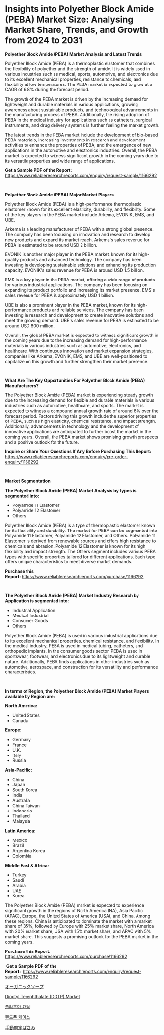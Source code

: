 <p><h1>Insights into Polyether Block Amide (PEBA) Market Size: Analysing Market Share, Trends, and Growth from 2024 to 2031</h1></p><p><strong>Polyether Block Amide (PEBA) Market Analysis and Latest Trends</strong></p>
<p><p>Polyether Block Amide (PEBA) is a thermoplastic elastomer that combines the flexibility of polyether and the strength of amide. It is widely used in various industries such as medical, sports, automotive, and electronics due to its excellent mechanical properties, resistance to chemicals, and flexibility at low temperatures. The PEBA market is expected to grow at a CAGR of 6.8% during the forecast period.</p><p>The growth of the PEBA market is driven by the increasing demand for lightweight and durable materials in various applications, growing awareness about sustainable products, and technological advancements in the manufacturing process of PEBA. Additionally, the rising adoption of PEBA in the medical industry for applications such as catheters, surgical instruments, and drug delivery systems is further fueling the market growth.</p><p>The latest trends in the PEBA market include the development of bio-based PEBA materials, increasing investments in research and development activities to enhance the properties of PEBA, and the emergence of new applications in the automotive and electronics industries. Overall, the PEBA market is expected to witness significant growth in the coming years due to its versatile properties and wide range of applications.</p></p>
<p><strong>Get a Sample PDF of the Report:&nbsp;</strong> <a href="https://www.reliableresearchreports.com/enquiry/request-sample/1166292">https://www.reliableresearchreports.com/enquiry/request-sample/1166292</a></p>
<p>&nbsp;</p>
<p><strong>Polyether Block Amide (PEBA) Major Market Players</strong></p>
<p><p>Polyether Block Amide (PEBA) is a high-performance thermoplastic elastomer known for its excellent elasticity, durability, and flexibility. Some of the key players in the PEBA market include Arkema, EVONIK, EMS, and UBE.</p><p>Arkema is a leading manufacturer of PEBA with a strong global presence. The company has been focusing on innovation and research to develop new products and expand its market reach. Arkema's sales revenue for PEBA is estimated to be around USD 2 billion.</p><p>EVONIK is another major player in the PEBA market, known for its high-quality products and advanced technology. The company has been investing in developing sustainable solutions and enhancing its production capacity. EVONIK's sales revenue for PEBA is around USD 1.5 billion.</p><p>EMS is a key player in the PEBA market, offering a wide range of products for various industrial applications. The company has been focusing on expanding its product portfolio and increasing its market presence. EMS's sales revenue for PEBA is approximately USD 1 billion.</p><p>UBE is also a prominent player in the PEBA market, known for its high-performance products and reliable services. The company has been investing in research and development to create innovative solutions and meet the growing demand. UBE's sales revenue for PEBA is estimated to be around USD 800 million.</p><p>Overall, the global PEBA market is expected to witness significant growth in the coming years due to the increasing demand for high-performance materials in various industries such as automotive, electronics, and healthcare. With continuous innovation and market expansion strategies, companies like Arkema, EVONIK, EMS, and UBE are well-positioned to capitalize on this growth and further strengthen their market presence.</p></p>
<p>&nbsp;</p>
<p><strong>What Are The Key Opportunities For Polyether Block Amide (PEBA) Manufacturers?</strong></p>
<p><p>The Polyether Block Amide (PEBA) market is experiencing steady growth due to the increasing demand for flexible and durable materials in various industries such as automotive, healthcare, and sports. The market is expected to witness a compound annual growth rate of around 6% over the forecast period. Factors driving this growth include the superior properties of PEBA, such as high elasticity, chemical resistance, and impact strength. Additionally, advancements in technology and the development of innovative applications are anticipated to further boost the market in the coming years. Overall, the PEBA market shows promising growth prospects and a positive outlook for the future.</p></p>
<p><strong>Inquire or Share Your Questions If Any Before Purchasing This Report:</strong> <a href="https://www.reliableresearchreports.com/enquiry/pre-order-enquiry/1166292">https://www.reliableresearchreports.com/enquiry/pre-order-enquiry/1166292</a></p>
<p>&nbsp;</p>
<p><strong>Market Segmentation</strong></p>
<p><strong>The Polyether Block Amide (PEBA) Market Analysis by types is segmented into:</strong></p>
<p><ul><li>Polyamide 11 Elastomer</li><li>Polyamide 12 Elastomer</li><li>Others</li></ul></p>
<p><p>Polyether Block Amide (PEBA) is a type of thermoplastic elastomer known for its flexibility and durability. The market for PEBA can be segmented into Polyamide 11 Elastomer, Polyamide 12 Elastomer, and Others. Polyamide 11 Elastomer is derived from renewable sources and offers high resistance to chemicals and abrasion. Polyamide 12 Elastomer is known for its high flexibility and impact strength. The Others segment includes various PEBA types with specific properties tailored for different applications. Each type offers unique characteristics to meet diverse market demands.</p></p>
<p><strong>Purchase this Report:&nbsp;</strong><a href="https://www.reliableresearchreports.com/purchase/1166292">https://www.reliableresearchreports.com/purchase/1166292</a></p>
<p>&nbsp;</p>
<p><strong>The Polyether Block Amide (PEBA) Market Industry Research by Application is segmented into:</strong></p>
<p><ul><li>Industrial Application</li><li>Medical Industrial</li><li>Consumer Goods</li><li>Others</li></ul></p>
<p><p>Polyether Block Amide (PEBA) is used in various industrial applications due to its excellent mechanical properties, chemical resistance, and flexibility. In the medical industry, PEBA is used in medical tubing, catheters, and orthopedic implants. In the consumer goods sector, PEBA is used in sportswear, footwear, and electronics due to its lightweight and durable nature. Additionally, PEBA finds applications in other industries such as automotive, aerospace, and construction for its versatility and performance characteristics.</p></p>
<p>&nbsp;</p>
<p><strong>In terms of Region, the Polyether Block Amide (PEBA) Market Players available by Region are:</strong></p>
<p>
    <p> <strong> North America: </strong>
        <ul>
            <li>United States</li>
            <li>Canada</li>
        </ul>
        </p> 
    <p> <strong> Europe: </strong>
        <ul>
            <li>Germany</li>
            <li>France</li>
            <li>U.K.</li>
            <li>Italy</li>
            <li>Russia</li>
        </ul>
        </p> 
    <p> <strong> Asia-Pacific: </strong>
        <ul>
            <li>China</li>
            <li>Japan</li>
            <li>South Korea</li>
            <li>India</li>
            <li>Australia</li>
            <li>China Taiwan</li>
            <li>Indonesia</li>
            <li>Thailand</li>
            <li>Malaysia</li>
        </ul>
        </p> 
    <p> <strong> Latin America: </strong>
        <ul>
            <li>Mexico</li>
            <li>Brazil</li>
            <li>Argentina Korea</li>
            <li>Colombia</li>
        </ul>
        </p> 
    <p> <strong> Middle East & Africa: </strong>
        <ul>
            <li>Turkey</li>
            <li>Saudi</li>
            <li>Arabia</li>
            <li>UAE</li>
            <li>Korea</li>
        </ul>
    </p>
    </p>
<p><p>The Polyether Block Amide (PEBA) market is expected to experience significant growth in the regions of North America (NA), Asia Pacific (APAC), Europe, the United States of America (USA), and China. Among these regions, China is anticipated to dominate the market with a market share of 35%, followed by Europe with 25% market share, North America with 20% market share, USA with 15% market share, and APAC with 5% market share. This suggests a promising outlook for the PEBA market in the coming years.</p></p>
<p><strong>Purchase this Report: </strong><a href="https://www.reliableresearchreports.com/purchase/1166292">https://www.reliableresearchreports.com/purchase/1166292</a></p>
<p>&nbsp;<strong>Get a Sample PDF of the Report:&nbsp;&nbsp;</strong><a href="https://www.reliableresearchreports.com/enquiry/request-sample/1166292">https://www.reliableresearchreports.com/enquiry/request-sample/1166292</a></p>
<p><strong></strong></p>
<p><p><a href="https://medium.com/@verniebarton2023/%E3%82%AA%E3%83%BC%E3%82%AC%E3%83%8B%E3%83%83%E3%82%AF%E7%9F%B3%E9%B9%B8%E5%B8%82%E5%A0%B4%E3%83%AC%E3%83%9D%E3%83%BC%E3%83%88%E3%81%AF-%E3%81%93%E3%81%AE%E5%B8%82%E5%A0%B4%E3%81%AE%E6%9C%80%E6%96%B0%E3%81%AE%E3%83%88%E3%83%AC%E3%83%B3%E3%83%89%E3%81%A8%E6%88%90%E9%95%B7%E6%A9%9F%E4%BC%9A%E3%82%92%E6%98%8E%E3%82%89%E3%81%8B%E3%81%AB%E3%81%97%E3%81%A6%E3%81%84%E3%81%BE%E3%81%99-edf1a9182a8e">オーガニックソープ</a></p><p><a href="https://github.com/seekum/Market-Research-Report-List-1/blob/main/dioctyl-terephthalate-dotp-market.md">Dioctyl Terephthalate (DOTP) Market</a></p><p><a href="https://medium.com/@constantinvon/%ED%94%8C%EB%9D%BC%EC%8A%A4%EB%A7%88-%EC%9A%94%EB%B2%95-%EC%8B%9C%EC%9E%A5-%EB%B6%84%EC%84%9D-%EA%B8%80%EB%A1%9C%EB%B2%8C-%EC%82%B0%EC%97%85-%EC%A0%84%EB%A7%9D%EA%B3%BC-%EC%98%88%EC%B8%A1-2024%EB%85%84%EB%B6%80%ED%84%B0-2031%EB%85%84-5bd42a90ef8e">플라즈마 요법</a></p><p><a href="https://medium.com/@constantinvon/%ED%9C%B4%EB%8C%80-%EC%A0%84%ED%99%94-%EC%BC%80%EC%9D%B4%EC%8A%A4-%EC%8B%9C%EC%9E%A5-2031%EB%85%84%EA%B9%8C%EC%A7%80%EC%9D%98-%EB%8F%99%ED%96%A5-%EC%98%88%EC%B8%A1-%EB%B0%8F-%EA%B2%BD%EC%9F%81-%EB%B6%84%EC%84%9D-555830b8cfad">핸드폰 케이스</a></p><p><a href="https://medium.com/@rudysimonis2023/%E6%89%8B%E5%8B%95%E5%89%AA%E5%AE%9A%E9%8B%8F%E5%B8%82%E5%A0%B4%E8%A6%8F%E6%A8%A1%E3%81%A8%E5%B8%82%E5%A0%B4%E5%8B%95%E5%90%91-%E5%AE%8C%E5%85%A8%E3%81%AA%E7%94%A3%E6%A5%AD%E6%A6%82%E6%B3%81-2024%E5%B9%B4%E3%81%8B%E3%82%892031%E5%B9%B4-7fd1a5681382">手動剪定ばさみ</a></p></p>